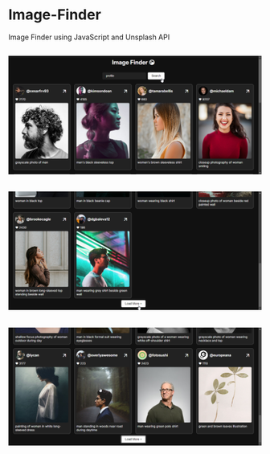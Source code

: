 # Image-Finder
Image Finder using JavaScript and Unsplash API

## ![](./1.png)

## ![](./2.png)

## ![](./3.png)
